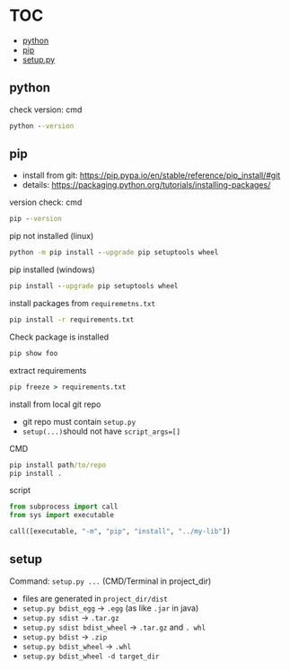 # TOC
* [python](#python)
* [pip](#pip)
* [setup.py](#setup)

## python
check version: cmd
```cmd
python --version
```

## pip
* install from git: https://pip.pypa.io/en/stable/reference/pip_install/#git
* details: https://packaging.python.org/tutorials/installing-packages/

version check: cmd
```cmd
pip --version
```

pip not installed (linux)
```cmd
python -m pip install --upgrade pip setuptools wheel
```

pip installed (windows)
```cmd
pip install --upgrade pip setuptools wheel
```

install packages from `requiremetns.txt`
```cmd
pip install -r requirements.txt
```

Check package is installed
```cmd
pip show foo
```

extract requirements
```cmd
pip freeze > requirements.txt
```

install from local git repo
* git repo must contain `setup.py`
* `setup(...)`should not have `script_args=[]`

CMD
```cmd
pip install path/to/repo
pip install .
```

script
```py
from subprocess import call
from sys import executable

call([executable, "-m", "pip", "install", "../my-lib"])
```

## setup
Command: `setup.py ...` (CMD/Terminal in project_dir)
* files are generated in `project_dir/dist`
* `setup.py bdist_egg` -> `.egg` (as like `.jar` in java)
* `setup.py sdist` -> `.tar.gz`
* `setup.py sdist bdist_wheel` -> `.tar.gz` and `. whl`
* `setup.py bdist` -> `.zip`
* `setup.py bdist_wheel` -> `.whl`
* `setup.py bdist_wheel -d target_dir`
